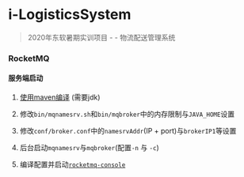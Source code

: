 # i-LogisticsSystem

> 2020年东软暑期实训项目 - - 物流配送管理系统

### RocketMQ

#### 服务端启动

1. [使用maven编译](https://rocketmq.apache.org/docs/quick-start/#download--build-from-release) (需要jdk)

2. 修改`bin/mqnamesrv.sh`和`bin/mqbroker`中的内存限制与`JAVA_HOME`设置

3. 修改`conf/broker.conf`中的`namesrvAddr`(IP + port)与`brokerIP1`等设置

4. 后台启动`mqnamesrv`与`mqbroker`(配置`-n` 与 `-c`)

5. 编译配置并启动[`rocketmq-console`](https://github.com/apache/rocketmq-externals/tree/master/rocketmq-console)